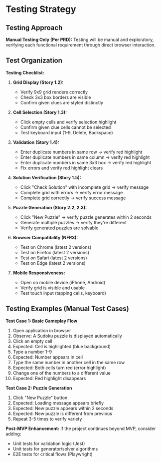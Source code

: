 # Testing Strategy

## Testing Approach

**Manual Testing Only (Per PRD):**
Testing will be manual and exploratory, verifying each functional requirement through direct browser interaction.

## Test Organization

**Testing Checklist:**

1. **Grid Display (Story 1.2):**
   - Verify 9x9 grid renders correctly
   - Check 3x3 box borders are visible
   - Confirm given clues are styled distinctly

2. **Cell Selection (Story 1.3):**
   - Click empty cells and verify selection highlight
   - Confirm given clue cells cannot be selected
   - Test keyboard input (1-9, Delete, Backspace)

3. **Validation (Story 1.4):**
   - Enter duplicate numbers in same row → verify red highlight
   - Enter duplicate numbers in same column → verify red highlight
   - Enter duplicate numbers in same 3x3 box → verify red highlight
   - Fix errors and verify red highlight clears

4. **Solution Verification (Story 1.5):**
   - Click "Check Solution" with incomplete grid → verify message
   - Complete grid with errors → verify error message
   - Complete grid correctly → verify success message

5. **Puzzle Generation (Story 2.2, 2.3):**
   - Click "New Puzzle" → verify puzzle generates within 2 seconds
   - Generate multiple puzzles → verify they're different
   - Verify generated puzzles are solvable

6. **Browser Compatibility (NFR3):**
   - Test on Chrome (latest 2 versions)
   - Test on Firefox (latest 2 versions)
   - Test on Safari (latest 2 versions)
   - Test on Edge (latest 2 versions)

7. **Mobile Responsiveness:**
   - Open on mobile device (iPhone, Android)
   - Verify grid is visible and usable
   - Test touch input (tapping cells, keyboard)

## Testing Examples (Manual Test Cases)

**Test Case 1: Basic Gameplay Flow**
1. Open application in browser
2. Observe: A Sudoku puzzle is displayed automatically
3. Click an empty cell
4. Expected: Cell is highlighted (blue background)
5. Type a number 1-9
6. Expected: Number appears in cell
7. Type the same number in another cell in the same row
8. Expected: Both cells turn red (error highlight)
9. Change one of the numbers to a different value
10. Expected: Red highlight disappears

**Test Case 2: Puzzle Generation**
1. Click "New Puzzle" button
2. Expected: Loading message appears briefly
3. Expected: New puzzle appears within 2 seconds
4. Expected: New puzzle is different from previous
5. Repeat 3-5 times to verify variety

**Post-MVP Enhancement:**
If the project continues beyond MVP, consider adding:
- Unit tests for validation logic (Jest)
- Unit tests for generator/solver algorithms
- E2E tests for critical flows (Playwright)